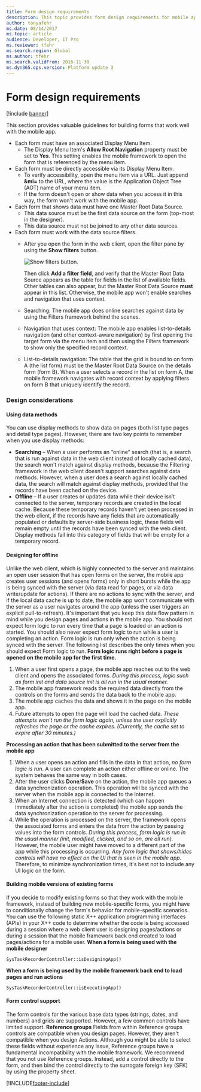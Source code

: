 ```yaml
---
title: Form design requirements
description: This topic provides form design requirements for mobile apps.
author: tonyafehr
ms.date: 08/14/2017
ms.topic: article
audience: Developer, IT Pro
ms.reviewer: tfehr
ms.search.region: Global
ms.author: tfehr
ms.search.validFrom: 2016-11-30
ms.dyn365.ops.version: Platform update 3
---
```


# Form design requirements

[!include [banner](../../includes/banner.md)]

This section provides valuable guidelines for building forms that work well with the mobile app.

-   Each form must have an associated Display Menu Item.
    -   The Display Menu Item's **Allow Root Navigation** property must be set to **Yes**. This setting enables the mobile framework to open the form that is referenced by the menu item.
-   Each form must be directly accessible via its Display Menu Item.
    -   To verify accessibility, open the menu item via a URL. Just append **&mi=** to the URL, where the value is the Application Object Tree (AOT) name of your menu item.
    -   If the form doesn't open or show data when you access it in this way, the form won't work with the mobile app.
-   Each form that shows data must have one Master Root Data Source.
    -   This data source must be the first data source on the form (top-most in the designer).
    -   This data source must not be joined to any other data sources.
-   Each form must work with the data source filters.
    -   After you open the form in the web client, open the filter pane by using the **Show filters** button. 
    
        ![Show filters button.](media/filterpane.png) 
        
        Then click **Add a filter field**, and verify that the Master Root Data Source appears as the table for fields in the list of available fields. Other tables can also appear, but the Master Root Data Source **must** appear in this list. Otherwise, the mobile app won't enable searches and navigation that uses context.
    -   Searching: The mobile app does online searches against data by using the Filters framework behind the scenes.
    -   Navigation that uses context: The mobile app enables list-to-details navigation (and other context-aware navigation) by first opening the target form via the menu item and then using the Filters framework to show only the specified record context.
    -   List-to-details navigation: The table that the grid is bound to on form A (the list form) must be the Master Root Data Source on the details form (form B). When a user selects a record in the list on form A, the mobile framework navigates with record context by applying filters on form B that uniquely identify the record.

### Design considerations

#### Using data methods

You can use display methods to show data on pages (both list type pages and detail type pages). However, there are two key points to remember when you use display methods:

-   **Searching** – When a user performs an “online” search (that is, a search that is run against data in the web client instead of locally cached data), the search won't match against display methods, because the Filtering framework in the web client doesn't support searches against data methods. However, when a user does a search against locally cached data, the search will match against display methods, provided that the records have been cached on the device.
-   **Offline** – If a user creates or updates data while their device isn’t connected to the server, temporary records are created in the local cache. Because these temporary records haven't yet been processed in the web client, if the records have any fields that are automatically populated or defaults by server-side business logic, these fields will remain empty until the records have been synced with the web client. Display methods fall into this category of fields that will be empty for a temporary record.

#### Designing for offline

Unlike the web client, which is highly connected to the server and maintains an open user session that has open forms on the server, the mobile app creates user sessions (and opens forms) only in short bursts while the app is being synced with the server (via data read for pages, or via data write/update for actions). If there are no actions to sync with the server, and if the local data cache is up to date, the mobile app won't communicate with the server as a user navigates around the app (unless the user triggers an explicit pull-to-refresh). It's important that you keep this data flow pattern in mind while you design pages and actions in the mobile app. You should not expect form logic to run every time that a page is loaded or an action is started. You should also never expect form logic to run while a user is completing an action. Form logic is run only when the action is being synced with the server. The following list describes the only times when you should expect Form logic to run. **Form logic runs right before a page is opened on the mobile app for the first time.**

1.  When a user first opens a page, the mobile app reaches out to the web client and opens the associated forms. *During this process, logic such as form init and data source init is all run in the usual manner.*
2.  The mobile app framework reads the required data directly from the controls on the forms and sends the data back to the mobile app.
3.  The mobile app caches the data and shows it in the page on the mobile app.
4.  Future attempts to open the page will load the cached data. *These attempts won't run the form logic again, unless the user explicitly refreshes the page or the cache expires. (Currently, the cache set to expire after 30 minutes.)*

**Processing an action that has been submitted to the server from the mobile app**

1.  When a user opens an action and fills in the data in that action, *no form logic is run*. A user can complete an action either offline or online. The system behaves the same way in both cases.
2.  After the user clicks **Done**/**Save** on the action, the mobile app queues a data synchronization operation. This operation will be synced with the server when the mobile app is connected to the Internet.
3.  When an Internet connection is detected (which can happen immediately after the action is completed) the mobile app sends the data synchronization operation to the server for processing.
4.  While the operation is processed on the server, the framework opens the associated forms and enters the data from the action by passing values into the form controls. *During this process, form logic is run in the usual manner (init, modified, clicked, and so on, are all run).* However, the mobile user might have moved to a different part of the app while this processing is occurring. *Any form logic that shows/hides controls will have no effect on the UI that is seen in the mobile app.* Therefore, to minimize synchronization times, it's best not to include any UI logic on the form.

#### Building mobile versions of existing forms

If you decide to modify existing forms so that they work with the mobile framework, instead of building new mobile-specific forms, you might have to conditionally change the form's behavior for mobile-specific scenarios. You can use the following static X++ application programming interfaces (APIs) in your X++ code to determine whether the code is being accessed during a session where a web client user is designing pages/actions or during a session that the mobile framework back end created to load pages/actions for a mobile user. **When a form is being used with the mobile designer**

```xpp
SysTaskRecorderController::isDesigningApp()
```

**When a form is being used by the mobile framework back end to load pages and run actions**

```xpp
SysTaskRecorderController::isExecutingApp()
```

#### Form control support

The form controls for the various base data types (strings, dates, and numbers) and grids are supported. However, a few common controls have limited support. **Reference groups** Fields from within Reference groups controls are compatible when you design pages. However, they aren't compatible when you design Actions. Although you might be able to select these fields without experience any issue, Reference groups have a fundamental incompatibility with the mobile framework. We recommend that you not use Reference groups. Instead, add a control directly to the form, and then bind the control directly to the surrogate foreign key (SFK) by using the property sheet.



[!INCLUDE[footer-include](../../../../includes/footer-banner.md)]